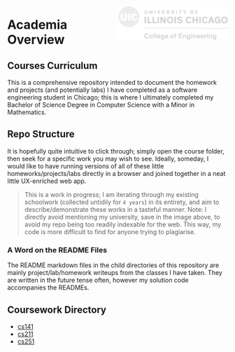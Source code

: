 <img
    align="right"
    src="engineWhite.png"
    alt="myUniLogo"
    width="250"
/>

# Academia Overview

## Courses Curriculum

This is a comprehensive repository intended to document the homework and projects (and potentially labs) I have completed as a software engineering student in Chicago; this is where I ultimately completed my Bachelor of Science Degree in Computer Science with a Minor in Mathematics.

## Repo Structure

It is hopefully quite intuitive to click through; simply open the course folder, then seek for a specific work you may wish to see. Ideally, someday, I would like to have running versions of all of these little homeworks/projects/labs directly in a browser and joined together in a neat little UX-enriched web app.

>This is a work in progress; I am iterating through my existing schoolwork (collected untidily for `4 years`) in its entirety, and aim to describe/demonstrate these works in a tasteful manner.
>Note: I directly avoid mentioning my university, save in the image above, to avoid my repo being too readily indexable for the web. This way, my code is more difficult to find for anyone trying to plagiarise.

### A Word on the README Files

The README markdown files in the child directories of this repository are mainly project/lab/homework writeups from the classes I have taken. They are written in the future tense often, however my solution code accompanies the READMEs.

## Coursework Directory

- [cs141](./cs141)
- [cs211](./cs211)
- [cs251](./cs251)
